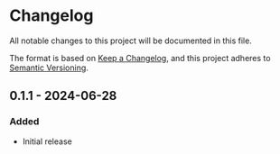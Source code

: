# Changelog

All notable changes to this project will be documented in this file.

The format is based on [Keep a Changelog](https://keepachangelog.com/en/1.1.0/),
and this project adheres to [Semantic Versioning](https://semver.org/spec/v2.0.0.html).

<!-- template

## version - ISO 8601 date

### Added

### Changed

### Deprecated

### Removed

### Fixed

-->

## 0.1.1 - 2024-06-28

### Added

- Initial release
